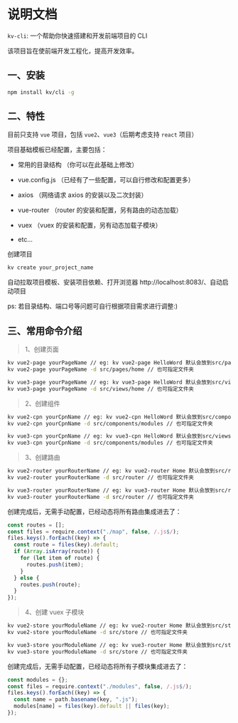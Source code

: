 # 说明文档

`kv-cli`: 一个帮助你快速搭建和开发前端项目的 CLI

该项目旨在使前端开发工程化，提高开发效率。

## 一、安装

```bash
npm install kv/cli -g
```

## 二、特性

目前只支持 `vue` 项目，包括 `vue2`、`vue3`（后期考虑支持 `react` 项目）

项目基础模板已经配置，主要包括：

- 常用的目录结构 （你可以在此基础上修改）

- vue.config.js （已经有了一些配置，可以自行修改和配置更多）

- axios （网络请求 axios 的安装以及二次封装）

- vue-router （router 的安装和配置，另有路由的动态加载）

- vuex （vuex 的安装和配置，另有动态加载子模块）

- etc...

创建项目

```bash
kv create your_project_name
```

自动拉取项目模板、安装项目依赖、打开浏览器 http://localhost:8083/、自动启动项目

ps: 若目录结构、端口号等问题可自行根据项目需求进行调整:)

## 三、常用命令介绍

> 1、创建页面

```bash
kv vue2-page yourPageName // eg: kv vue2-page HelloWord 默认会放到src/pages目录下
kv vue2-page yourPageName -d src/pages/home // 也可指定文件夹

kv vue3-page yourPageName // eg: kv vue3-page HelloWord 默认会放到src/views目录下
kv vue3-page yourPageName -d src/views/home // 也可指定文件夹
```

> 2、创建组件

```bash
kv vue2-cpn yourCpnName // eg: kv vue2-cpn HelloWord 默认会放到src/components/common目录下
kv vue2-cpn yourCpnName -d src/components/modules // 也可指定文件夹

kv vue3-cpn yourCpnName // eg: kv vue3-cpn HelloWord 默认会放到src/views目录下
kv vue3-cpn yourCpnName -d src/components/modules // 也可指定文件夹
```

> 3、创建路由

```bash
kv vue2-router yourRouterName // eg: kv vue2-router Home 默认会放到src/router/map目录下
kv vue2-router yourRouterName -d src/router // 也可指定文件夹

kv vue3-router yourRouterName // eg: kv vue3-router Home 默认会放到src/router/map目录下
kv vue3-router yourRouterName -d src/router // 也可指定文件夹
```

创建完成后，无需手动配置，已经动态将所有路由集成进去了：

```js
const routes = [];
const files = require.context("./map", false, /.js$/);
files.keys().forEach((key) => {
  const route = files(key).default;
  if (Array.isArray(route)) {
    for (let item of route) {
      routes.push(item);
    }
  } else {
    routes.push(route);
  }
});
```

> 4、创建 vuex 子模块

```bash
kv vue2-store yourModuleName // eg: kv vue2-router Home 默认会放到src/store/modules目录下
kv vue2-store yourModuleName -d src/store // 也可指定文件夹

kv vue3-store yourModuleName // eg: kv vue3-router Home 默认会放到src/store/modules目录下
kv vue3-store yourModuleName -d src/store // 也可指定文件夹
```

创建完成后，无需手动配置，已经动态将所有子模块集成进去了：

```js
const modules = {};
const files = require.context("./modules", false, /.js$/);
files.keys().forEach((key) => {
  const name = path.basename(key, ".js");
  modules[name] = files(key).default || files(key);
});
```
